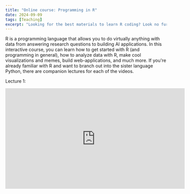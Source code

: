 ```yaml
---
title: "Online course: Programming in R"
date: 2024-09-09
tags: [Teaching]
excerpt: "Looking for the best materials to learn R coding? Look no further (because you found them (because they're here))"
---
```


R is a programming language that allows you to do virtually anything with data from answering research questions to building AI applications. In this interactive course, you can learn how to get started with R (and programming in general), how to analyze data with R, make cool visualizations and memes, build web-applications, and much more. If you're already familiar with R and want to branch out into the sister language Python, there are companion lectures for each of the videos.

Lecture 1:
<iframe width="560" height="315" src="https://www.youtube.com/embed/eYrlgL5P5Ro" frameborder="0" allow="autoplay; encrypted-media" allowfullscreen></iframe>
